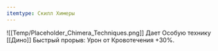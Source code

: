 ```yaml
---
itemtype: Скилл Химеры
---
```

![[Temp/Placeholder_Chimera_Techniques.png]]
Дает Особую технику [[Дино]] Быстрый прорыв: Урон от Кровотечения +30%.
